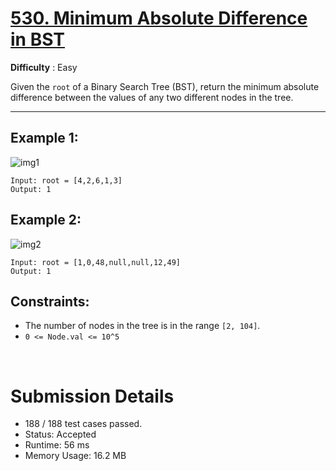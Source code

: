 # [530. Minimum Absolute Difference in BST](https://leetcode.com/problems/minimum-absolute-difference-in-bst/)

**Difficulty** : Easy

Given the `root` of a Binary Search Tree (BST), return the minimum absolute difference between the values of any two different nodes in the tree.

---

## Example 1:

![img1](https://assets.leetcode.com/uploads/2021/02/05/bst1.jpg)

```
Input: root = [4,2,6,1,3]
Output: 1
```

## Example 2:

![img2](https://assets.leetcode.com/uploads/2021/02/05/bst2.jpg)

```
Input: root = [1,0,48,null,null,12,49]
Output: 1
```


## Constraints:

- The number of nodes in the tree is in the range `[2, 104]`.
- `0 <= Node.val <= 10^5`

<br>

# Submission Details

- 188 / 188 test cases passed.
- Status: Accepted
- Runtime: 56 ms
- Memory Usage: 16.2 MB
